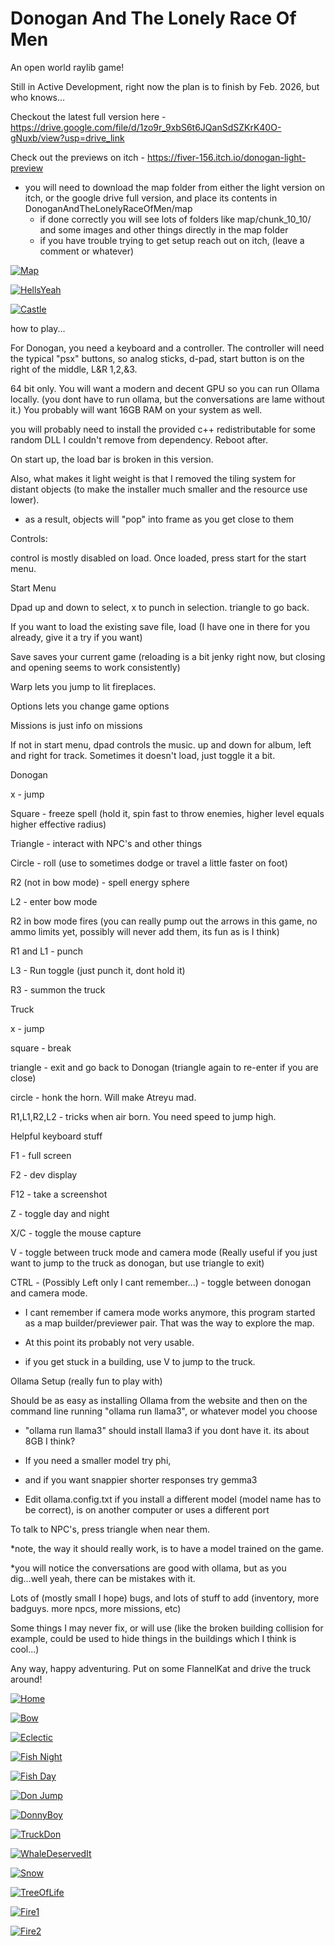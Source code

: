 # Donogan And The Lonely Race Of Men

An open world raylib game!

Still in Active Development, right now the plan is to finish by Feb. 2026, but who knows...

Checkout the latest full version here - https://drive.google.com/file/d/1zo9r_9xbS6t6JQanSdSZKrK40O-gNuxb/view?usp=drive_link

Check out the previews on itch - https://fiver-156.itch.io/donogan-light-preview


 - you will need to download the map folder from either the light version on itch, or the google drive full version, and place its contents in DonoganAndTheLonelyRaceOfMen/map
	- if done correctly you will see lots of folders like map/chunk_10_10/ and some images and other things directly in the map folder
	- if you have trouble trying to get setup reach out on itch, (leave a comment or whatever)

[![Map](readme_assets/treasure_map.png)](readme_assets/treasure_map.png)

[![HellsYeah](readme_assets/hellsYeah.png)](readme_assets/hellsYeah.png)

[![Castle](readme_assets/castle.png)](readme_assets/castle.png)

how to play...

For Donogan, you need a keyboard and a controller. The controller will need the typical "psx" buttons, so analog sticks, d-pad, start button is on the right of the middle, L&R 1,2,&3. 

64 bit only. You will want a modern and decent GPU so you can run Ollama locally. (you dont have to run ollama, but the conversations are lame without it.) You probably will want 16GB RAM on your system as well.

you will probably need to install the provided c++ redistributable for some random DLL I couldn't remove from dependency. Reboot after.

On start up, the load bar is broken in this version.

Also, what makes it light weight is that I removed the tiling system for distant objects (to make the installer much smaller and the resource use lower).

 - as a result, objects will "pop" into frame as you get close to them

Controls:

control is mostly disabled on load. Once loaded, press start for the start menu.

Start Menu

Dpad up and down to select, x to punch in selection. triangle to go back.

If you want to load the existing save file, load (I have one in there for you already, give it a try if you want)

Save saves your current game (reloading is a bit jenky right now, but closing and opening seems to work consistently)

Warp lets you jump to lit fireplaces.

Options lets you change game options

Missions is just info on missions

If not in start menu, dpad controls the music. up and down for album, left and right for track. Sometimes it doesn't load, just toggle it a bit.

Donogan

x - jump

Square - freeze spell (hold it, spin fast to throw enemies, higher level equals higher effective radius)

Triangle - interact with NPC's and other things

Circle - roll (use to sometimes dodge or travel a little faster on foot)

R2 (not in bow mode) - spell energy sphere

L2 - enter bow mode

R2 in bow mode fires (you can really pump out the arrows in this game, no ammo limits yet, possibly will never add them, its fun as is I think)

R1 and L1 - punch

L3 - Run toggle (just punch it, dont hold it)

R3 - summon the truck

Truck

x - jump

square - break

triangle - exit and go back to Donogan (triangle again to re-enter if you are close)

circle - honk the horn. Will make Atreyu mad.

R1,L1,R2,L2 - tricks when air born. You need speed to jump high.

Helpful keyboard stuff

F1 - full screen

F2 - dev display

F12 - take a screenshot

Z - toggle day and night

X/C - toggle the mouse capture

V - toggle between truck mode and camera mode (Really useful if you just want to jump to the truck as donogan, but use triangle to exit)

CTRL - (Possibly Left only I cant remember...) - toggle between donogan and camera mode.

 - I cant remember if camera mode works anymore, this program started as a map builder/previewer pair. That was the way to explore the map.

 - At this point its probably not very usable.

 - if you get stuck in a building, use V to jump to the truck.

Ollama Setup (really fun to play with)

Should be as easy as installing Ollama from the website and then on the command line running "ollama run llama3", or whatever model you choose

  - "ollama run llama3" should install llama3 if you dont have it. its about 8GB I think?

  - If you need a smaller model try phi,

  - and if you want snappier shorter responses try gemma3

 - Edit ollama.config.txt if you install a different model (model name has to be correct), is on another computer or uses a different port

To talk to NPC's, press triangle when near them.

*note, the way it should really work, is to have a model trained on the game.

*you will notice the conversations are good with ollama, but as you dig...well yeah, there can be mistakes with it.

Lots of (mostly small I hope) bugs, and lots of stuff to add (inventory, more badguys. more npcs, more missions, etc)

Some things I may never fix, or will use (like the broken building collision for example, could be used to hide things in the buildings which I think is cool...)

Any way, happy adventuring. Put on some FlannelKat and drive the truck around!


[![Home](readme_assets/home1.png)](readme_assets/home1.png)

[![Bow](readme_assets/bowMode.png)](readme_assets/bowMode.png)

[![Eclectic](readme_assets/truck_whale_fish.png)](readme_assets/truck_whale_fish.png)

[![Fish Night](readme_assets/fish_night.png)](readme_assets/fish_night.png)

[![Fish Day](readme_assets/fish_day.png)](readme_assets/fish_day.png)

[![Don Jump](readme_assets/don_jump.png)](readme_assets/don_jump.png)

[![DonnyBoy](readme_assets/donnyboy.png)](readme_assets/donnyboy.png)

[![TruckDon](readme_assets/truckDon.png)](readme_assets/truckDon.png)

[![WhaleDeservedIt](readme_assets/whaleFarts.png)](readme_assets/whaleFarts.png)

[![Snow](readme_assets/snow.png)](readme_assets/snow.png)

[![TreeOfLife](readme_assets/tol.png)](readme_assets/tol.png)

[![Fire1](readme_assets/fire_night_1.png)](readme_assets/fire_night_1.png)

[![Fire2](readme_assets/fire_night_2.png)](readme_assets/fire_night_2.png)














